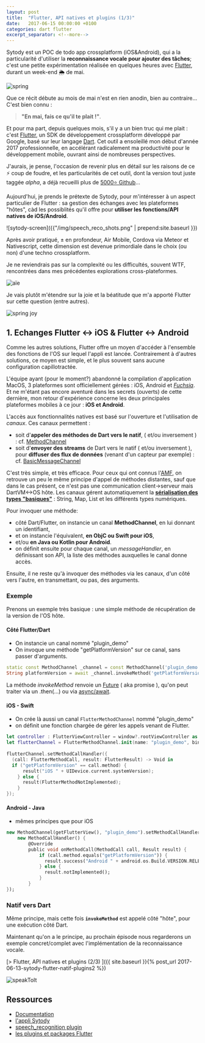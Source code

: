 ```yaml
---
layout: post
title:  "Flutter, API natives et plugins (1/3)"
date:   2017-06-15 00:00:00 +0100
categories: dart flutter
excerpt_separator: <!--more-->
---
```


Sytody est un POC de todo app crossplatform (iOS&Android), 
qui a la particularité d'utiliser la **reconnaissance vocale pour ajouter des tâches**;
c'est une petite expérimentation réalisée en quelques heures avec [Flutter](http://flutter.io), 
durant un week-end 🌦 de mai.

![spring](https://media.giphy.com/media/RrkNTIh8ymPPG/giphy.gif)

<!--more-->

Que ce récit débute au mois de mai n'est en rien anodin, bien au contraire... 
C'est bien connu : 

>**"En mai, fais ce qu'il te plait !"**.
 
Et pour ma part, depuis quelques mois, s'il y a un bien truc qui me plait : c'est [Flutter](http://flutter.io), 
un SDK de développement crossplatform développé par Google, basé sur leur langage [Dart](https://www.dartlang.org).
Cet outil a ensoleillé mon début d'année 2017 professionnelle, 
en accélérant radicalement ma productivité pour le développement mobile, ouvrant ainsi de nombreuses perspectives.

J'aurais, je pense, l'occasion de revenir plus en détail sur les raisons de ce ⚡️ coup de foudre,
et les particularités de cet outil, dont la version tout juste taggée *alpha*, 
a déjà recueilli plus de [5000⭐️ Github](https://github.com/flutter/flutter)...

Aujourd'hui, je prends le prétexte de Sytody, pour m'intéresser à un aspect particulier de Flutter : 
sa gestion des échanges avec les plateformes "hôtes", 
càd les possiblités qu'il offre pour **utiliser les fonctions/API natives de iOS/Android**.

![sytody-screen]({{"/img/speech_reco_shots.png" | prepend:site.baseurl }})

Après avoir pratiqué, ± en profondeur, Air Mobile, Cordova via Meteor et Nativescript, 
cette dimension est devenue primordiale dans le choix (ou non) d'une techno crossplatform.

Je ne reviendrais pas sur la complexité ou les difficultés, souvent WTF, rencontrées dans mes précédentes explorations cross-plateformes.

![aïe](https://media0.giphy.com/media/YIE4cgmV6KxBS/200.gif)

Je vais plutôt m'étendre sur la joie et la béatitude que m'a apporté Flutter sur cette question (entre autres).

![spring joy](https://media2.giphy.com/media/wNipYAoZ3iaEE/200.gif)

## 1. Echanges Flutter <-> iOS & Flutter <-> Android
 
Comme les autres solutions, 
Flutter offre un moyen d'accéder à l'ensemble des fonctions de l'OS sur lequel l'appli est lancée.
Contrairement à d'autres solutions, ce moyen est simple, et le plus souvent sans aucune configuration capillotractée. 

L'équipe ayant (pour le moment?) abandonné la compilation d'application MacOS,
3 plateformes sont officiellement gérées : iOS, Android et [*Fuchsia*](https://github.com/fuchsia-mirror). 
Et ne m'étant pas encore aventuré dans les secrets (ouverts) de cette dernière, 
mon retour d'expérience concerne les deux principales plateformes mobiles à ce jour : **iOS et Android**.

L'accès aux fonctionnalités natives est basé sur l'ouverture et l'utilisation de *canaux*. 
Ces canaux permettent :

- soit d'**appeler des méthodes de Dart vers le natif**, ( et/ou inversement ) : 
cf. [MethodChannel](https://docs.flutter.io/flutter/services/MethodChannel-class.html)
- soit d'**envoyer des streams** de Dart vers le natif ( et/ou inversement ), 
pour **diffuser des flux de données** (venant d'un capteur par exemple) : 
cf. [BasicMessageChannel](https://docs.flutter.io/flutter/services/BasicMessageChannel-class.html) 

C'est très simple, et très efficace. Pour ceux qui ont connus l'[AMF](https://en.wikipedia.org/wiki/Action_Message_Format), on retrouve un peu le même principe d'appel de méthodes distantes, sauf que dans le cas présent, ce n'est pas une communication client->serveur mais DartVM<->OS hôte. Les canaux gérent automatiquement la [**sérialisation des types "basiques"**](https://flutter.io/platform-channels/#codec) : String, Map, List et les différents types numériques. 
 
Pour invoquer une méthode: 
- côté Dart/Flutter, on instancie un canal **MethodChannel**, en lui donnant un identifiant,
- et on instancie l'équivalent, **en ObjC ou Swift pour iOS**, 
- et/ou **en Java ou Kotlin pour Android**.
- on définit ensuite pour chaque canal, un *messageHandler*, en définissant son API, la liste des méthodes auxquelles le canal donne accès.

Ensuite, il ne reste qu'à invoquer des méthodes via les canaux, d'un côté vers l'autre, en transmettant, ou pas, des arguments. 

### Exemple

Prenons un exemple très basique : 
une simple méthode de récupération de la version de l'OS hôte.

#### Côté Flutter/Dart

- On instancie un canal nommé "plugin_demo"
- On invoque une méthode "getPlatformVersion" sur ce canal, sans passer d'arguments.

```dart
static const MethodChannel _channel = const MethodChannel('plugin_demo');
String platformVersion = await _channel.invokeMethod('getPlatformVersion');
```

La méthode *invokeMethod* renvoie un [Future](https://www.dartlang.org/tutorials/language/futures) ( aka promise ), 
qu'on peut traiter via un .then(...) ou via [async/await](https://www.dartlang.org/articles/language/await-async).

#### iOS - Swift

- On crée là aussi un canal `FlutterMethodChannel` nommé "plugin_demo"
- on définit une fonction chargée de gérer les appels venant de Flutter.

```swift
let controller : FlutterViewController = window?.rootViewController as! FlutterViewController;
let flutterChannel = FlutterMethodChannel.init(name: "plugin_demo", binaryMessenger: controller);
  
flutterChannel.setMethodCallHandler({
  (call: FlutterMethodCall, result: FlutterResult) -> Void in
  if ("getPlatformVersion" == call.method) {
      result("iOS " + UIDevice.current.systemVersion);
    } else {
      result(FlutterMethodNotImplemented);
    }
});
```

#### Android - Java

- mêmes principes que pour iOS

```dart
new MethodChannel(getFlutterView(), "plugin_demo").setMethodCallHandler(
    new MethodCallHandler() {
        @Override
        public void onMethodCall(MethodCall call, Result result) {
            if (call.method.equals("getPlatformVersion")) {
              result.success("Android " + android.os.Build.VERSION.RELEASE);
            } else {
              result.notImplemented();
            }
        }
});
```

### Natif vers Dart

Même principe, mais cette fois **`invokeMethod`** est appelé côté "hôte", pour une exécution côté Dart.

Maintenant qu'on a le principe, au prochain épisode nous regarderons un exemple concret/complet avec l'implémentation de la reconnaissance vocale. 

[> Flutter, API natives et plugins (2/3) ]({{ site.baseurl }}{% post_url 2017-06-13-sytody-flutter-natif-plugins2 %})

![speakToIt](https://media4.giphy.com/media/v4en5Vk01dV84/200.gif#13-grid1)

## Ressources

- [Documentation](https://flutter.io/platform-plugins/)
- [l'appli Sytody](http://github.com/rxlabz/sytody)
- [speech_recognition plugin](http://github.com/rxlabz/speech_recognition)
- [les plugins et packages Flutter](https://pub.dartlang.org/flutter/packages/)